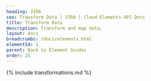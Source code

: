 ```yaml
---
heading: JIRA
seo: Transform Data | JIRA | Cloud Elements API Docs
title: Transform Data
description: Transform and map data.
layout: docs
breadcrumbs: /docs/elements.html
elementId: 1
parent: Back to Element Guides
order: 25
---
```


{% include transformations.md %}
